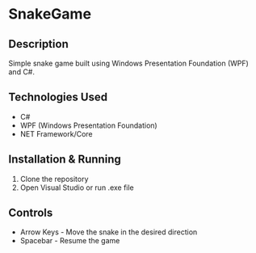 # SnakeGame
## Description
Simple snake game built using Windows Presentation Foundation (WPF) and C#.
## Technologies Used
- C#
- WPF (Windows Presentation Foundation)
- NET Framework/Core
## Installation & Running
1. Clone the repository
2. Open Visual Studio or run .exe file

## Controls
- Arrow Keys - Move the snake in the desired direction
- Spacebar - Resume the game
